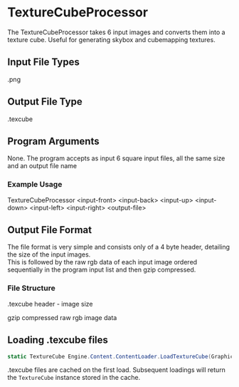 # TextureCubeProcessor

The TextureCubeProcessor takes 6 input images and converts them into a texture cube. Useful for generating skybox and cubemapping textures.

## Input File Types

.png

## Output File Type

.texcube

## Program Arguments

None. The program accepts as input 6 square input files, all the same size and an output file name

### Example Usage

TextureCubeProcessor \<input-front> \<input-back> \<input-up> \<input-down> \<input-left> \<input-right> \<output-file>

## Output File Format

The file format is very simple and consists only of a 4 byte header, detailing the size of the input images.  
This is followed by the raw rgb data of each input image ordered sequentially in the program input list and then gzip compressed.

### File Structure

.texcube header
    - image size

gzip compressed raw rgb image data

## Loading .texcube files

``` C#
static TextureCube Engine.Content.ContentLoader.LoadTextureCube(GraphicsDevice g, string assetName);
```

.texcube files are cached on the first load. Subsequent loadings will return the `TextureCube` instance stored in the cache.